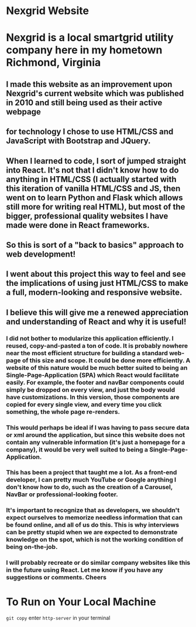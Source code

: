 # Nexgrid Website 

# Nexgrid is a local smartgrid utility company here in my hometown Richmond, Virginia 

## I made this website as an improvement upon Nexgrid's current website which was published in 2010 and still being used as their active webpage

## for technology I chose to use HTML/CSS and JavaScript with Bootstrap and JQuery. 

## When I learned to code, I sort of jumped straight into React. It's not that I didn't know how to do anything in HTML/CSS (I actually started with this iteration of vanilla HTML/CSS and JS, then went on to learn Python and Flask which allows still more for writing real HTML), but most of the bigger, professional quality websites I have made were done in React frameworks. 

## So this is sort of a "back to basics" approach to web development!

## I went about this project this way to feel and see the implications of using just HTML/CSS to make a full, modern-looking and responsive website.

## I believe this will give me a renewed appreciation and understanding of React and why it is useful!

### I did not bother to modularize this application efficiently. I reused, copy-and-pasted a ton of code. It is probably nowhere near the most efficient structure for building a standard web-page of this size and scope. It could be done more efficiently. A website of this nature would be much better suited to being an Single-Page-Application (SPA) which React would facilitate easily. For example, the footer and navBar components could simply be dropped on every view, and just the body would have customizations. In this version, those components are copied for every single view, and every time you click something, the whole page re-renders. 

### This would perhaps be ideal if I was having to pass secure data or xml around the application, but since this website does not contain any vulnerable information (it's just a homepage for a company), it would be very well suited to being a Single-Page-Application.

### This has been a project that taught me a lot. As a front-end developer, I can pretty much YouTube or Google anything I don't know how to do, such as the creation of a Carousel, NavBar or professional-looking footer. 

### It's important to recognize that as developers, we shouldn't expect ourselves to memorize needless information that can be found online, and all of us do this. This is why interviews can be pretty stupid when we are expected to demonstrate knowledge on the spot, which is not the working condition of being on-the-job.

### I will probably recreate or do similar company websites like this in the future using React. Let me know if you have any suggestions or comments. Cheers

# To Run on Your Local Machine
`git copy`
enter `http-server` in your terminal


